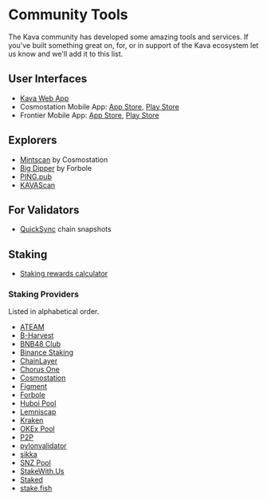 <!---
parent:
  order: false
--->

# Community Tools

The Kava community has developed some amazing tools and services. If you've built something great on, for, or in support of the Kava ecosystem let us know and we'll add it to this list.

## User Interfaces

- [Kava Web App](https://app.kava.io/)
- Cosmostation Mobile App: [App Store](https://apps.apple.com/us/app/cosmostation/id1459830339), [Play Store](https://play.google.com/store/apps/details?id=wannabit.io.cosmostaion&hl=en)
- Frontier Mobile App: [App Store](https://apps.apple.com/us/app/frontier-defi-wallet/id1482380988), [Play Store](https://play.google.com/store/apps/details?id=com.frontierwallet&hl=en)

## Explorers

- [Mintscan](https://kava.mintscan.io/) by Cosmostation
- [Big Dipper](https://kava.bigdipper.live/) by Forbole
- [PING.pub](https://kava.ping.pub/#/parameter)
- [KAVAScan](https://kavascan.com)

## For Validators

- [QuickSync](https://kava.quicksync.io/) chain snapshots

## Staking

- [Staking rewards calculator](https://www.stakingrewards.com/earn/kava/calculate)

### Staking Providers

Listed in alphabetical order.

- [ATEAM](https://nodeateam.com/)
- [B-Harvest](https://bharvest.io/)
- [BNB48 Club](https://www.bnb48.club/)
- [Binance Staking](https://www.binance.com/en/earn)
- [ChainLayer](https://www.chainlayer.io/)
- [Chorus One](https://chorus.one/)
- [Cosmostation](https://www.cosmostation.io/)
- [Figment](https://figment.io/protocols/kava/)
- [Forbole](https://www.forbole.com/)
- [Huboi Pool](https://www.huobipool.com/)
- [Lemniscap](https://lemniscap.com/)
- [Kraken](https://www.kraken.com/)
- [OKEx Pool](https://www.okex.com/pool)
- [P2P](https://p2p.org/)
- [pylonvalidator](https://pylonvalidator.com/)
- [sikka](https://sikka.tech/)
- [SNZ Pool](https://snzholding.com/pool.html)
- [StakeWith.Us](https://www.stakewith.us/)
- [Staked](https://staked.us/)
- [stake.fish](https://stake.fish/en/)
